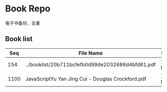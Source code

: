 Book Repo
=========

电子书备份、去重

Book list
---------

| Seq | File Name | Size | MD5 |
| --- | --------- | ---- | --- |
| 154 | ../booklist/20b711bcfefb0d99de2032686d4bfd81.pdf | 19.3 MB | 20b711bcfefb0d99de2032686d4bfd81 | 
| 1100 | JavaScriptYu Yan Jing Cui - Douglas Crockford.pdf | 19.3 MB | 20b711bcfefb0d99de2032686d4bfd81 | 
